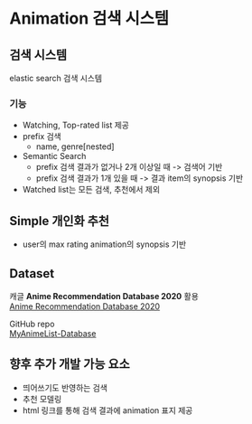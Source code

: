 # Animation 검색 시스템

## 검색 시스템

elastic search 검색 시스템

### 기능
- Watching, Top-rated list 제공
- prefix 검색
  - name, genre[nested]
- Semantic Search
  - prefix 검색 결과가 없거나 2개 이상일 때 -> 검색어 기반
  - prefix 검색 결과가 1개 있을 때 -> 결과 item의 synopsis 기반
- Watched list는 모든 검색, 추천에서 제외

## Simple 개인화 추천
- user의 max rating animation의 synopsis 기반


## Dataset

캐글 **Anime Recommendation Database 2020** 활용  
[Anime Recommendation Database 2020](https://www.kaggle.com/datasets/hernan4444/anime-recommendation-database-2020?resource=download&select=rating_complete.csv)

GitHub repo  
[MyAnimeList-Database](https://github.com/Hernan4444/MyAnimeList-Database)

## 향후 추가 개발 가능 요소
- 띄어쓰기도 반영하는 검색
- 추천 모델링
- html 링크를 통해 검색 결과에 animation 표지 제공
